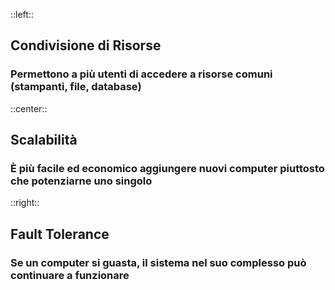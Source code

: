 ::left::
<div class="text-center">
<carbon-share size="15"/>

## <Alert strong>Condivisione di Risorse</Alert>
### Permettono a più utenti di accedere a <Alert>risorse comuni</Alert> (stampanti, file, database)

</div>

::center::
<div class="text-center">
<carbon-arrows-horizontal size="15"/>

## <Alert strong>Scalabilità</Alert>
### È più facile ed economico <Alert>aggiungere nuovi computer</Alert> piuttosto che potenziarne uno singolo

</div>

::right::
<div class="text-center">
<carbon-face-dissatisfied size="15"/>

## <Alert strong>Fault Tolerance</Alert>
### Se un computer si guasta, il sistema nel suo complesso <Alert>può continuare a funzionare</Alert>

</div>
